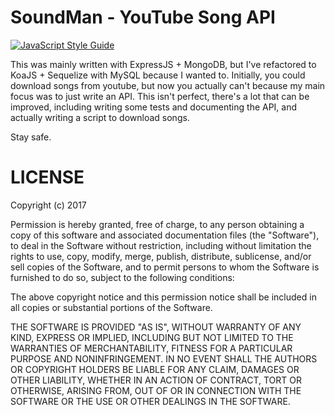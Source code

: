 # SoundMan - YouTube Song API

[![JavaScript Style Guide](https://img.shields.io/badge/code_style-standard-brightgreen.svg)](https://standardjs.com)

This was mainly written with ExpressJS + MongoDB, but I've refactored to KoaJS + Sequelize with MySQL because I wanted to. Initially, you could download songs from youtube, but now you actually can't because my main focus was to just write an API. This isn't perfect, there's a lot that can be improved, including writing some tests and documenting the API, and actually writing a script to download songs.

Stay safe.

# LICENSE

Copyright (c) 2017

Permission is hereby granted, free of charge, to any person obtaining a copy
of this software and associated documentation files (the "Software"), to deal
in the Software without restriction, including without limitation the rights
to use, copy, modify, merge, publish, distribute, sublicense, and/or sell
copies of the Software, and to permit persons to whom the Software is
furnished to do so, subject to the following conditions:

The above copyright notice and this permission notice shall be included in all
copies or substantial portions of the Software.

THE SOFTWARE IS PROVIDED "AS IS", WITHOUT WARRANTY OF ANY KIND, EXPRESS OR
IMPLIED, INCLUDING BUT NOT LIMITED TO THE WARRANTIES OF MERCHANTABILITY,
FITNESS FOR A PARTICULAR PURPOSE AND NONINFRINGEMENT. IN NO EVENT SHALL THE
AUTHORS OR COPYRIGHT HOLDERS BE LIABLE FOR ANY CLAIM, DAMAGES OR OTHER
LIABILITY, WHETHER IN AN ACTION OF CONTRACT, TORT OR OTHERWISE, ARISING FROM,
OUT OF OR IN CONNECTION WITH THE SOFTWARE OR THE USE OR OTHER DEALINGS IN THE
SOFTWARE.
